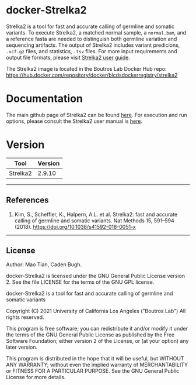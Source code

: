 # docker-Strelka2
Strelka2 is a tool for fast and accurate calling of germline and somatic variants. To execute Strelka2, a matched normal sample, a `normal.bam`, and a reference fasta are needed to distinguish both germline variation and sequencing artifacts. The output of Strelka2 includes variant predicions, `.vcf.gz` files, and statistics, `.tsv` files. For more input requirements and output file formats, please visit [Strelka2 user guide](https://github.com/Illumina/strelka/blob/v2.9.x/docs/userGuide/README.md).

The Strelka2 image is located in the Boutros Lab Docker Hub repo: https://hub.docker.com/repository/docker/blcdsdockerregistry/strelka2

# Documentation
The main github page of Strelka2 can be found [here](https://github.com/Illumina/strelka). For execution and run options, please consult the Strelka2 user manual is [here](https://github.com/Illumina/strelka/blob/master/docs/userGuide/README.md).

# Version
| Tool | Version |
|------|---------|
|Strelka2| 2.9.10|

---

## References

1. Kim, S., Scheffler, K., Halpern, A.L. et al. Strelka2: fast and accurate calling of germline and somatic variants. Nat Methods 15, 591–594 (2018). https://doi.org/10.1038/s41592-018-0051-x
---

## License

Author: Mao Tian, Caden Bugh.

docker-Strelka2 is licensed under the GNU General Public License version 2. See the file LICENSE for the terms of the GNU GPL license.

docker-Strelka2 is a tool for fast and accurate calling of germline and somatic variants

Copyright (C) 2021 University of California Los Angeles ("Boutros Lab") All rights reserved.

This program is free software; you can redistribute it and/or modify it under the terms of the GNU General Public License as published by the Free Software Foundation; either version 2 of the License, or (at your option) any later version.

This program is distributed in the hope that it will be useful, but WITHOUT ANY WARRANTY; without even the implied warranty of MERCHANTABILITY or FITNESS FOR A PARTICULAR PURPOSE. See the GNU General Public License for more details.
